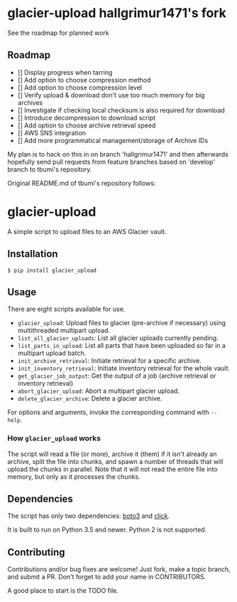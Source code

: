 # glacier-upload hallgrimur1471's fork

See the roadmap for planned work

## Roadmap

- [] Display progress when tarring
- [] Add option to choose compression method
- [] Add option to choose compression level
- [] Verify upload & download don't use too much memory for big archives
- [] Investigate if checking local checksum is also required for download
- [] Introduce decompression to download script
- [] Add option to choose archive retrieval speed
- [] AWS SNS integration
- [] Add more programmatical management/storage of Archive IDs

My plan is to hack on this in on branch 'hallgrimur1471' and then afterwards hopefully send pull requests from feature branches based on 'develop' branch to tbumi's repository.

Original README.md of tbumi's repository follows:

# glacier-upload

A simple script to upload files to an AWS Glacier vault.

## Installation

```
$ pip install glacier_upload
```

## Usage

There are eight scripts available for use.

- `glacier_upload`: Upload files to glacier (pre-archive if necessary) using multithreaded multipart upload.
- `list_all_glacier_uploads`: List all glacier uploads currently pending.
- `list_parts_in_upload`: List all parts that have been uploaded so far in a multipart upload batch.
- `init_archive_retrieval`: Initiate retrieval for a specific archive.
- `init_inventory_retrieval`: Initiate inventory retrieval for the whole vault.
- `get_glacier_job_output`: Get the output of a job (archive retrieval or inventory retrieval)
- `abort_glacier_upload`: Abort a multipart glacier upload.
- `delete_glacier_archive`: Delete a glacier archive.

For options and arguments, invoke the corresponding command with `--help`.

### How `glacier_upload` works

The script will read a file (or more), archive it (them) if it isn't already an archive, split the file into chunks, and spawn a number of threads that will upload the chunks in parallel. Note that it will not read the entire file into memory, but only as it processes the chunks.

## Dependencies

The script has only two dependencies: [boto3](https://github.com/boto/boto3/) and [click](http://click.pocoo.org).

It is built to run on Python 3.5 and newer. Python 2 is not supported.

## Contributing

Contributions and/or bug fixes are welcome! Just fork, make a topic branch, and submit a PR. Don't forget to add your name in CONTRIBUTORS.

A good place to start is the TODO file.
